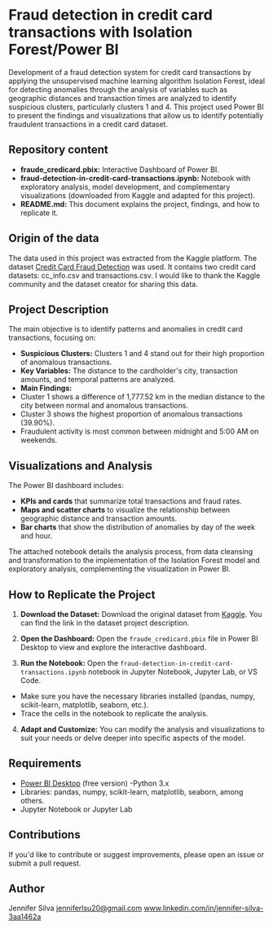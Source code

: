 # Fraud detection in credit card transactions with Isolation Forest/Power BI
Development of a fraud detection system for credit card transactions by applying the unsupervised machine learning algorithm Isolation Forest, ideal for detecting anomalies through the analysis of variables such as geographic distances and transaction times are analyzed to identify suspicious clusters, particularly clusters 1 and 4. This project used Power BI to present the findings and visualizations that allow us to identify potentially fraudulent transactions in a credit card dataset.

## Repository content
- **fraude_credicard.pbix:** Interactive Dashboard of Power BI.
- **fraud-detection-in-credit-card-transactions.ipynb:** Notebook with exploratory analysis, model development, and complementary visualizations (downloaded from Kaggle and adapted for this project).
- **README.md:** This document explains the project, findings, and how to replicate it.

## Origin of the data
The data used in this project was extracted from the Kaggle platform.   The dataset [Credit Card Fraud Detection](https://www.kaggle.com/datasets/iabhishekofficial/creditcard-fraud-detection) was used. It contains two credit card datasets: cc_info.csv and transactions.csv. I would like to thank the Kaggle community and the dataset creator for sharing this data.

## Project Description
The main objective is to identify patterns and anomalies in credit card transactions, focusing on:
- **Suspicious Clusters:** Clusters 1 and 4 stand out for their high proportion of anomalous transactions.
- **Key Variables:** The distance to the cardholder's city, transaction amounts, and temporal patterns are analyzed.
- **Main Findings:**
- Cluster 1 shows a difference of 1,777.52 km in the median distance to the city between normal and anomalous transactions.
- Cluster 3 shows the highest proportion of anomalous transactions (39.90%).
- Fraudulent activity is most common between midnight and 5:00 AM on weekends.

## Visualizations and Analysis
The Power BI dashboard includes:
- **KPIs and cards** that summarize total transactions and fraud rates.
- **Maps and scatter charts** to visualize the relationship between geographic distance and transaction amounts.
- **Bar charts** that show the distribution of anomalies by day of the week and hour.

The attached notebook details the analysis process, from data cleansing and transformation to the implementation of the Isolation Forest model and exploratory analysis, complementing the visualization in Power BI.

## How to Replicate the Project
1. **Download the Dataset:**
Download the original dataset from [Kaggle](https://www.kaggle.com/). You can find the link in the dataset project description.

2. **Open the Dashboard:**
Open the `fraude_credicard.pbix` file in Power BI Desktop to view and explore the interactive dashboard.

3. **Run the Notebook:**
Open the `fraud-detection-in-credit-card-transactions.ipynb` notebook in Jupyter Notebook, Jupyter Lab, or VS Code.
- Make sure you have the necessary libraries installed (pandas, numpy, scikit-learn, matplotlib, seaborn, etc.).
- Trace the cells in the notebook to replicate the analysis.

4. **Adapt and Customize:**
You can modify the analysis and visualizations to suit your needs or delve deeper into specific aspects of the model.

## Requirements
- [Power BI Desktop](https://powerbi.microsoft.com/) (free version)
-Python 3.x
- Libraries: pandas, numpy, scikit-learn, matplotlib, seaborn, among others.
- Jupyter Notebook or Jupyter Lab

## Contributions
If you'd like to contribute or suggest improvements, please open an issue or submit a pull request.

## Author
Jennifer Silva
jenniferlsu20@gmail.com
www.linkedin.com/in/jennifer-silva-3aa1462a


